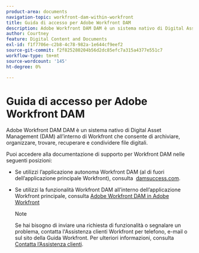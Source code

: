 ```yaml
---
product-area: documents
navigation-topic: workfront-dam-within-workfront
title: Guida di accesso per Adobe Workfront DAM
description: Adobe Workfront DAM DAM è un sistema nativo di Digital Asset Management (DAM) all’interno di Workfront che consente di archiviare, organizzare, trovare, recuperare e condividere file digitali.
author: Courtney
feature: Digital Content and Documents
exl-id: f1f7706e-c2b8-4c78-982a-1e644cf9eef2
source-git-commit: f2f825280204b56d2dc85efc7a315a4377e551c7
workflow-type: tm+mt
source-wordcount: '145'
ht-degree: 0%

---
```


# Guida di accesso per Adobe Workfront DAM

Adobe Workfront DAM DAM è un sistema nativo di Digital Asset Management (DAM) all’interno di Workfront che consente di archiviare, organizzare, trovare, recuperare e condividere file digitali.

Puoi accedere alla documentazione di supporto per Workfront DAM nelle seguenti posizioni:

* Se utilizzi l’applicazione autonoma Workfront DAM (al di fuori dell’applicazione principale Workfront), consulta  [damsuccess.com](https://www.damsuccess.com).
* Se utilizzi la funzionalità Workfront DAM all’interno dell’applicazione Workfront principale, consulta [Adobe Workfront DAM in Adobe Workfront](../../documents/workfront-dam-within-workfront/workfront-dam-in-workfrontt.md)

   >[!NOTE]
   >
   >Se hai bisogno di inviare una richiesta di funzionalità o segnalare un problema, contatta l&#39;Assistenza clienti Workfront per telefono, e-mail o sul sito della Guida Workfront. Per ulteriori informazioni, consulta [Contatta l’Assistenza clienti](../../workfront-basics/tips-tricks-and-troubleshooting/contact-customer-support.md).
